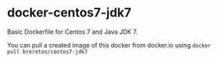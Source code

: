 # docker-centos7-jdk7
Basic Dockerfile for Centos 7 and Java JDK 7.

You can pull a created image of this docker from docker.io using
```docker pull brereton/centos7-jdk7```
